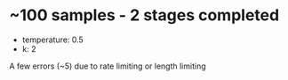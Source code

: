 # ~100 samples - 2 stages completed
- temperature: 0.5
- k: 2
  
A few errors (~5) due to rate limiting or length limiting